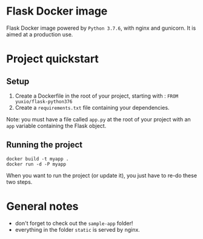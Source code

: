 # Flask Docker image

Flask Docker image powered by `Python 3.7.6`, with nginx and gunicorn. It is
aimed at a production use.

# Project quickstart

## Setup

1. Create a Dockerfile in the root of your project, starting with : `FROM yuxio/flask-python376`
2. Create a `requirements.txt` file containing your dependencies.

Note: you must have a file called `app.py` at the root of your project
with an `app` variable containing the Flask object.

## Running the project

```
docker build -t myapp .
docker run -d -P myapp
```

When you want to run the project (or update it), you just have to re-do these
two steps.

# General notes

- don't forget to check out the `sample-app` folder!
- everything in the folder `static` is served by nginx.
